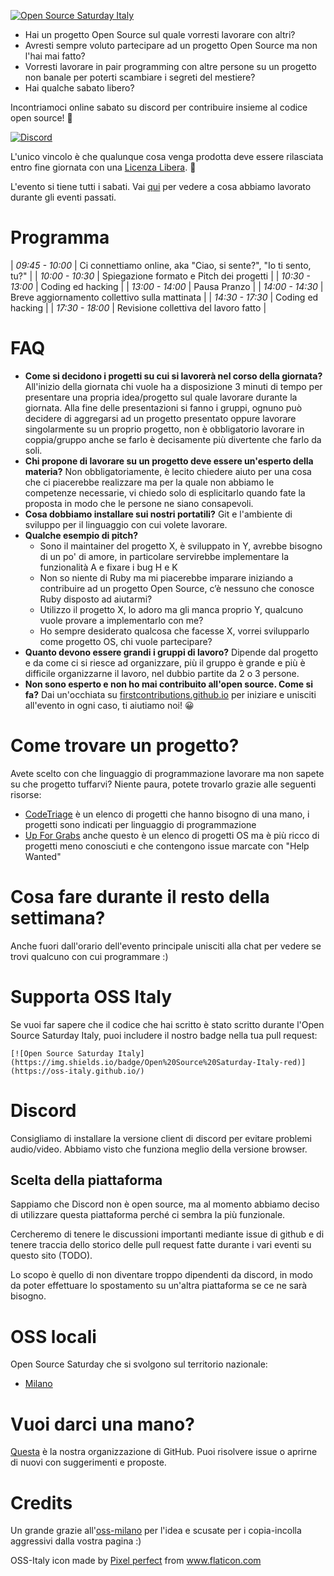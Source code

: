 [![Open Source Saturday Italy](https://img.shields.io/badge/Open%20Source%20Saturday-Italy-red)](https://oss-italy.github.io/)

- Hai un progetto Open Source sul quale vorresti lavorare con altri?
- Avresti sempre voluto partecipare ad un progetto Open Source ma non l'hai mai
  fatto?
- Vorresti lavorare in pair programming con altre persone su un progetto non
  banale per poterti scambiare i segreti del mestiere?
- Hai qualche sabato libero?

Incontriamoci online sabato su discord per contribuire insieme al codice open source! 🚀

[![Discord](https://discordapp.com/api/guilds/688392679892975619/widget.png?style=banner3)](https://discord.gg/TpEa5Wn)

L'unico vincolo è che qualunque cosa venga prodotta deve essere rilasciata entro fine
giornata con una [Licenza Libera](https://opensource.org/licenses). 🌈

L'evento si tiene tutti i sabati. Vai [qui](/events/) per vedere a cosa abbiamo
lavorato durante gli eventi passati.

# Programma

| *09:45 - 10:00* | Ci connettiamo online, aka "Ciao, si sente?", "Io ti sento, tu?" |
| *10:00 - 10:30* | Spiegazione formato e Pitch dei progetti                         |
| *10:30 - 13:00* | Coding ed hacking                                                |
| *13:00 - 14:00* | Pausa Pranzo                                                     |
| *14:00 - 14:30* | Breve aggiornamento collettivo sulla mattinata                   |
| *14:30 - 17:30* | Coding ed hacking                                                |
| *17:30 - 18:00* | Revisione collettiva del lavoro fatto                            |

# FAQ

- **Come si decidono i progetti su cui si lavorerà nel corso della giornata?**
  All'inizio della giornata chi vuole ha a disposizione 3 minuti di tempo per
  presentare una propria idea/progetto sul quale lavorare durante la giornata.
  Alla fine delle presentazioni si fanno i gruppi, ognuno può decidere di
  aggregarsi ad un progetto presentato oppure lavorare singolarmente su un
  proprio progetto, non è obbligatorio lavorare in coppia/gruppo anche se farlo
  è decisamente più divertente che farlo da soli.
- **Chi propone di lavorare su un progetto deve essere un'esperto della
  materia?** Non obbligatoriamente, è lecito chiedere aiuto per una cosa che ci
  piacerebbe realizzare ma per la quale non abbiamo le competenze necessarie, vi
  chiedo solo di esplicitarlo quando fate la proposta in modo che le persone ne
  siano consapevoli.
- **Cosa dobbiamo installare sui nostri portatili?** Git e l'ambiente di
  sviluppo per il linguaggio con cui volete lavorare.
- **Qualche esempio di pitch?**
  - Sono il maintainer del progetto X, è sviluppato in Y, avrebbe bisogno di un
    po' di amore, in particolare servirebbe implementare la funzionalità A e
    fixare i bug H e K
  - Non so niente di Ruby ma mi piacerebbe imparare iniziando a contribuire ad
    un progetto Open Source, c’è nessuno che conosce Ruby disposto ad aiutarmi?
  - Utilizzo il progetto X, lo adoro ma gli manca proprio Y, qualcuno vuole
    provare a implementarlo con me?
  - Ho sempre desiderato qualcosa che facesse X, vorrei svilupparlo come
    progetto OS, chi vuole partecipare?
- **Quanto devono essere grandi i gruppi di lavoro?** Dipende dal progetto e da
  come ci si riesce ad organizzare, più il gruppo è grande e più è difficile
  organizzarne il lavoro, nel dubbio partite da 2 o 3 persone.
- **Non sono esperto e non ho mai contribuito all'open source. Come si fa?** Dai
  un'occhiata su
  [firstcontributions.github.io](https://firstcontributions.github.io/)
  per iniziare e unisciti all'evento in ogni caso, ti aiutiamo noi! 😀

# Come trovare un progetto?
Avete scelto con che linguaggio di programmazione lavorare ma non sapete su che
progetto tuffarvi? Niente paura, potete trovarlo grazie alle seguenti risorse:
  - [CodeTriage](https://www.codetriage.com/) è un elenco di progetti che hanno
  bisogno di una mano, i progetti sono indicati per linguaggio di programmazione
  - [Up For Grabs](https://up-for-grabs.net/) anche questo è un elenco di
  progetti OS ma è più ricco di progetti meno conosciuti e che contengono issue
  marcate con "Help Wanted"

# Cosa fare durante il resto della settimana?
Anche fuori dall'orario dell'evento principale unisciti alla chat per vedere se trovi qualcuno con cui programmare :)

# Supporta OSS Italy
Se vuoi far sapere che il codice che hai scritto è stato scritto durante l'Open
Source Saturday Italy, puoi includere il nostro badge nella tua pull request:
```
[![Open Source Saturday Italy](https://img.shields.io/badge/Open%20Source%20Saturday-Italy-red)](https://oss-italy.github.io/)
```

# Discord
Consigliamo di installare la versione client di discord per evitare problemi
audio/video. Abbiamo visto che funziona meglio della versione browser.

## Scelta della piattaforma
Sappiamo che Discord non è open source, ma al momento abbiamo deciso di
utilizzare questa piattaforma perché ci sembra la più funzionale.

Cercheremo di tenere le discussioni importanti mediante issue di github e di
tenere traccia dello storico delle pull request fatte durante i vari eventi su
questo sito (TODO).

Lo scopo è quello di non diventare troppo dipendenti da discord, in modo da
poter effettuare lo spostamento su un'altra piattaforma se ce ne sarà bisogno.

# OSS locali
Open Source Saturday che si svolgono sul territorio nazionale:
- [Milano](https://www.meetup.com/Open-Source-Saturday-Milano/)

# Vuoi darci una mano?
[Questa](https://github.com/oss-italy) è la nostra organizzazione di GitHub.
Puoi risolvere issue o aprirne di nuovi con suggerimenti e proposte.

# Credits
Un grande grazie
all'[oss-milano](https://www.meetup.com/Open-Source-Saturday-Milano/)
per l'idea e scusate per i copia-incolla aggressivi dalla vostra pagina :)

OSS-Italy icon made by <a href="https://www.flaticon.com/authors/pixel-perfect" title="Pixel perfect">Pixel perfect</a> from <a href="https://www.flaticon.com/" title="Flaticon"> www.flaticon.com</a>
